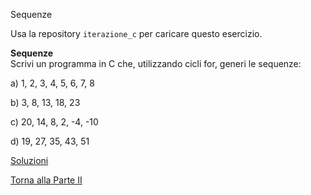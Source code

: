 Sequenze

Usa la repository `iterazione_c` per caricare questo esercizio.

**Sequenze**<br>
Scrivi un programma in C che, utilizzando cicli for, generi
le sequenze:

a) 1, 2, 3, 4, 5, 6, 7, 8

b) 3, 8, 13, 18, 23

c) 20, 14, 8, 2, -4, -10

d) 19, 27, 35, 43, 51

<a href="https://github.com/FabioZTessitore/laboratorio/tree/master/esercizi/part-ii/for">Soluzioni</a>

<a href="/activities/2">Torna alla Parte II</a>
